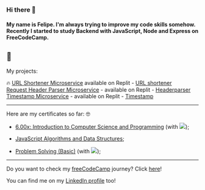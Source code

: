 ### Hi there 👋

#### My name is **Felipe**. I'm always trying to improve my code skills somehow. Recently I started to study Backend with JavaScript, Node and Express on FreeCodeCamp. 
:monocle_face:
------------

My projects:

&#128293; [URL Shortener Microservice](https://github.com/felipedeaquino/freeCodeCamp/tree/master/project-urlshortener) available on Replit - [URL shortener](https://replit.com/@felipedeaquino/boilerplate-project-urlshortener) <br>
[Request Header Parser Microservice](https://github.com/felipedeaquino/freeCodeCamp/tree/master/project-headerparser) - available on Replit - [Headerparser](https://replit.com/@felipedeaquino/boilerplate-project-headerparser) <br>
[Timestamp Microservice](https://github.com/felipedeaquino/freeCodeCamp/tree/master/project-timestamp) - available on Replit - [Timestamp](https://replit.com/@felipedeaquino/boilerplate-project-timestamp) <br>

------------

Here are my certificates so far: :nerd_face:	<br>

* [6.00x: Introduction to Computer Science and Programming](https://s3.amazonaws.com/verify.edx.org/downloads/594658e538a741b29060d34b00c56b77/Certificate.pdf) (with <img src="https://img.icons8.com/color/20/000000/python--v1.png"/>);

* [JavaScript Algorithms and Data Structures](https://www.freecodecamp.org/certification/fccb97627b8-843a-4db4-8a89-e17e7f1903b7/javascript-algorithms-and-data-structures);

* [Problem Solving (Basic)](https://www.hackerrank.com/certificates/b151fa5e93cf) (with <img src="https://img.icons8.com/color/20/000000/javascript--v1.png"/>);
------------

Do you want to check my [freeCodeCamp](http://freecodecamp.org/) journey? Click [here](https://github.com/felipedeaquino/freeCodeCamp)!

You can find me on my [LinkedIn profile](https://www.linkedin.com/in/felipedeaquino/) too! 


<!--
**felipedeaquino/felipedeaquino** is a ✨ _special_ ✨ repository because its `README.md` (this file) appears on your GitHub profile.

Here are some ideas to get you started:

- 🔭 I’m currently working on ...
- 🌱 I’m currently learning ...
- 👯 I’m looking to collaborate on ...
- 🤔 I’m looking for help with ...
- 💬 Ask me about ...
- 📫 How to reach me: ...
- 😄 Pronouns: ...
- ⚡ Fun fact: ...
-->
